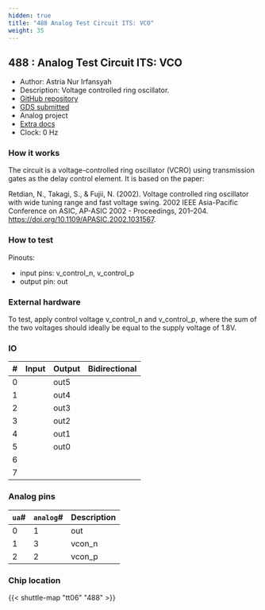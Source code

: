 ```yaml
---
hidden: true
title: "488 Analog Test Circuit ITS: VCO"
weight: 35
---
```


## 488 : Analog Test Circuit ITS: VCO

* Author: Astria Nur Irfansyah
* Description: Voltage controlled ring oscillator. 
* [GitHub repository](https://github.com/nurirfansyah/tt06-analog-its_ip_alits01)
* [GDS submitted](https://github.com/nurirfansyah/tt06-analog-its_ip_alits01/actions/runs/8757979613)
* Analog project
* [Extra docs]()
* Clock: 0 Hz

<!---

This file is used to generate your project datasheet. Please fill in the information below and delete any unused
sections.

You can also include images in this folder and reference them in the markdown. Each image must be less than
512 kb in size, and the combined size of all images must be less than 1 MB.
-->


### How it works

The circuit is a voltage-controlled ring oscillator (VCRO) using transmission gates as the delay control element. It is based on the paper:

Retdian, N., Takagi, S., & Fujii, N. (2002). Voltage controlled ring oscillator with wide tuning range and fast voltage swing. 2002 IEEE Asia-Pacific Conference on ASIC, AP-ASIC 2002 - Proceedings, 201–204. https://doi.org/10.1109/APASIC.2002.1031567.

### How to test

Pinouts:

- input pins: v_control_n, v_control_p
- output pin: out

### External hardware

To test, apply control voltage v_control_n and v_control_p, where the sum of the two voltages should ideally be equal to the supply voltage of 1.8V.


### IO

| #             | Input    | Output   | Bidirectional   |
| ------------- | -------- | -------- | --------------- |
| 0 |   | out5  |      |
| 1 |   | out4  |      |
| 2 |   | out3  |      |
| 3 |   | out2  |      |
| 4 |   | out1  |      |
| 5 |   | out0  |      |
| 6 |   |   |      |
| 7 |   |   |      |

### Analog pins

| `ua`#        | `analog`#        | Description         |
| ------------ | ---------------- | ------------------- |
| 0 | 1 | out           |
| 1 | 3 | vcon_n           |
| 2 | 2 | vcon_p           |

### Chip location

{{< shuttle-map "tt06" "488" >}}
